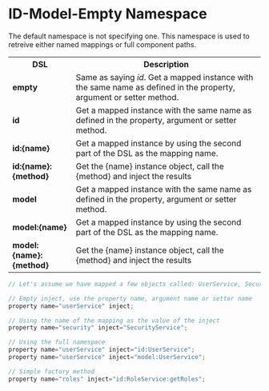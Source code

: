 # ID-Model-Empty Namespace

The default namespace is not specifying one. This namespace is used to retreive either named mappings or full component paths.

<table class="tablelisting" cellpadding="”5”,">
<tbody><tr>
<th><b>DSL</b> </th>
<th><b>Description</b> </th></tr>
<tr>
<td><b>empty</b> </td>
<td>Same as saying <i>id</i>. Get a mapped instance with the same name as defined in the property, argument or setter method.</td></tr>
<tr>
<td><b>id</b> </td>
<td>Get a mapped instance with the same name as defined in the property, argument or setter method.</td></tr>
<tr>
<td><b>id:{name}</b> </td>
<td>Get a mapped instance by using the second part of the DSL as the mapping name.</td></tr>
<tr>
<td><b>id:{name}:{method}</b> </td>
<td>Get the {name} instance object, call the {method} and inject the results </td></tr>
<tr>
<td><b>model</b> </td>
<td>Get a mapped instance with the same name as defined in the property, argument or setter method. </td></tr>
<tr>
<td><b>model:{name}</b> </td>
<td>Get a mapped instance by using the second part of the DSL as the mapping name.</td></tr>
<tr>
<td><b>model:{name}:{method}</b> </td>
<td>Get the {name} instance object, call the {method} and inject the results </td></tr></tbody></table>

```javascript
// Let's assume we have mapped a few objects called: UserService, SecurityService and RoleService

// Empty inject, use the property name, argument name or setter name
property name="userService" inject;

// Using the name of the mapping as the value of the inject
property name="security" inject="SecurityService";

// Using the full namespace
property name="userService" inject="id:UserService";
property name="userService" inject="model:UserService";

// Simple factory method
property name="roles" inject="id:RoleService:getRoles";
```
